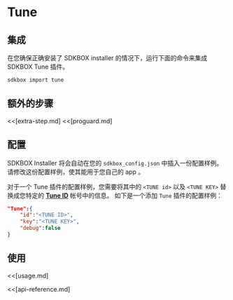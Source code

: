 <!--
Include Base: /Users/niteluo/Projects/store/doc/en/src/tune/v3-cpp
-->

# Tune

## 集成
在您确保正确安装了 SDKBOX installer 的情况下，运行下面的命令来集成 SDKBOX Tune 插件。
```bash
sdkbox import tune
```

## 额外的步骤
<<[extra-step.md]
<<[proguard.md]

## 配置
SDKBOX Installer 将会自动在您的 `sdkbox_config.json` 中插入一份配置样例。请修改这份配置样例，使其能用于您自己的 app 。

对于一个 Tune 插件的配置样例，您需要将其中的 `<TUNE id>` 以及 `<TUNE KEY>` 替换成您特定的 [__Tune ID__](http://vungle.com) 帐号中的信息。
如下是一个添加 `Tune` 插件的配置样例：
```json
"Tune":{
    "id":"<TUNE ID>",
    "key":"<TUNE KEY>",
    "debug":false
}
```

## 使用
<<[usage.md]

<<[api-reference.md]
